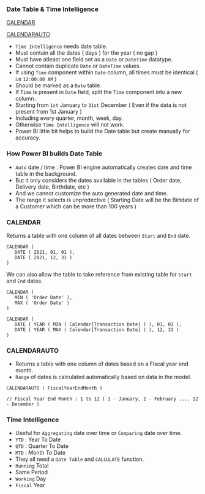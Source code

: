 ### Date Table & Time Intelligence

<p><a href='#calendar'>CALENDAR</a></p>
<p><a href='#auto'>CALENDARAUTO</a></p>

- `Time Intelligence` needs date table.
- Must contain all the dates ( days ) for the year ( no gap )
- Must have atleast one field set as a `Date` or `DateTime` datatype.
- Cannot contain duplicate `Date` or `DateTime` values.
- If using `Time` component within `Date` column, all times must be identical ( i.e `12:00:00 AM` )
- Should be marked as a `Date` table.
- If `Time` is present in `Date` field, split the `Time` component into a new column.
- Starting from `1st` January to `31st` December ( Even if the data is not present from 1st January )
- Including every quarter, month, week, day.
- Otherwise `Time Intelligence` will not work. 
- Power BI little bit helps to build the Date table but create manually for accuracy.

### How Power BI builds Date Table 

- `Auto` date / time : Power BI engine automatically creates date and time table in the background.
- But it only considers the dates available in the tables ( Order date, Delivery date, Birthdate, etc )
- And we cannot customize the auto generated date and time.
- The range it selects is unpredective ( Starting Date will be the Birtdate of a Customer which can be more than 100 years )

<h3 name='calendar'> CALENDAR </h3>

Returns a table with one column of all dates between `Start` and `End` date. 

```
CALENDAR (
   DATE ( 2021, 01, 01 ),
   DATE ( 2021, 12, 31 )
)
```

We can also allow the table to take reference from existing table for `Start` and `End` dates.

```
CALENDAR (
   MIN ( 'Order Date' ),
   MAX ( 'Order Date' )
)
```

```
CALENDAR (
   DATE ( YEAR ( MIN ( Calendar[Transaction Date] ) ), 01, 01 ),
   DATE ( YEAR ( MAX ( Calendar[Transaction Date] ) ), 12, 31 )
)
```

<h3 name='auto'> CALENDARAUTO </h3>

- Returns a table with one column of dates based on a Fiscal year end month.
- `Range` of dates is calculated automatically based on data in the model.

```DAX
CALENDARAUTO ( FiscalYearEndMonth ) 

// Fiscal Year End Month : 1 to 12 ( 1 - January, 2 - February .... 12 - December )
```

### Time Intelligence

- Useful for `Aggregating` date over time or `Comparing` date over time.
- `YTD` : Year To Date
- `QTD` : Quarter To Date
- `MTD` : Month To Date
- They all need a `Date Table` and `CALCULATE` function.
- `Running` Total
- Same Period
- `Working` Day
- `Fiscal` Year
